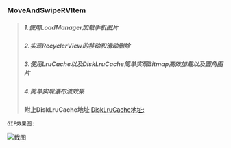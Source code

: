 ### MoveAndSwipeRVItem


>##### 1.使用LoadManager加载手机图片
>##### 2.实现RecyclerView的移动和滑动删除
>##### 3.使用LruCache以及DiskLruCache简单实现Bitmap高效加载以及圆角图片
>##### 4.简单实现瀑布流效果
>**附上DiskLruCache地址**
>[DiskLruCache地址:](https://github.com/JakeWharton/DiskLruCache)

```GIF效果图:```

![截图](https://github.com/Markcz/MoveAndSwipeRVItem/blob/master/art.gif)





